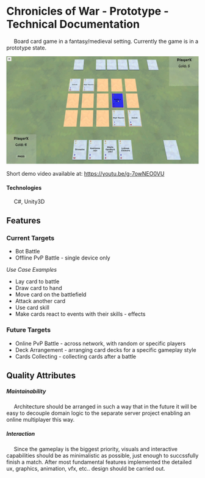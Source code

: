 # Chronicles of War - Prototype - Technical Documentation

&nbsp;&nbsp;&nbsp;&nbsp; Board card game in a fantasy/medieval setting. Currently the game is in a prototype state.

![Demo Image](/cow%20-%20screen.png)

Short demo video available at: https://youtu.be/g-7owNEO0VU

#### Technologies

&nbsp;&nbsp;&nbsp;&nbsp; C#, Unity3D

## Features

### Current Targets

- Bot Battle
- Offline PvP Battle - single device only

*Use Case Examples*

- Lay card to battle
- Draw card to hand
- Move card on the battlefield
- Attack another card
- Use card skill
- Make cards react to events with their skills - effects

### Future Targets

- Online PvP Battle - across network, with random or specific players
- Deck Arrangement - arranging card decks for a specific gameplay style
- Cards Collecting - collecting cards after a battle

## Quality Attributes

##### Maintainability

&nbsp;&nbsp;&nbsp;&nbsp; Architecture should be arranged in such a way that in the future it will be easy to decouple domain logic to the separate server project enabling an online multiplayer this way. 

##### Interaction

&nbsp;&nbsp;&nbsp;&nbsp; Since the gameplay is the biggest priority, visuals and interactive capabilities should be as minimalistic as possible, just enough to succssfully finish a match. After most fundamental features implemented the detailed ux, graphics, animation, vfx, etc.. design should be carried out.


